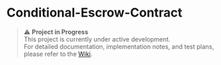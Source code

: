 # Conditional-Escrow-Contract

> ⚠️ **Project in Progress**  
> This project is currently under active development.  
> For detailed documentation, implementation notes, and test plans, please refer to the [Wiki](../../wiki).  
